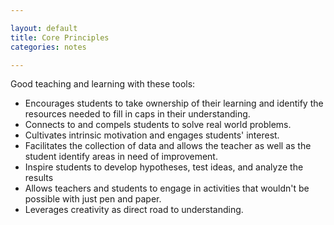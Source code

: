 ```yaml
---

layout: default
title: Core Principles
categories: notes

---
```


Good teaching and learning with these tools:

* Encourages students to take ownership of their learning and identify the resources needed to fill in caps in their understanding.
* Connects to and compels students to solve real world problems.
* Cultivates intrinsic motivation and engages students' interest.
* Facilitates the collection of data and allows the teacher as well as the student identify areas in need of improvement.
* Inspire students to develop hypotheses, test ideas, and analyze the results
* Allows teachers and students to engage in activities that wouldn't be possible with just pen and paper.
* Leverages creativity as direct road to understanding.